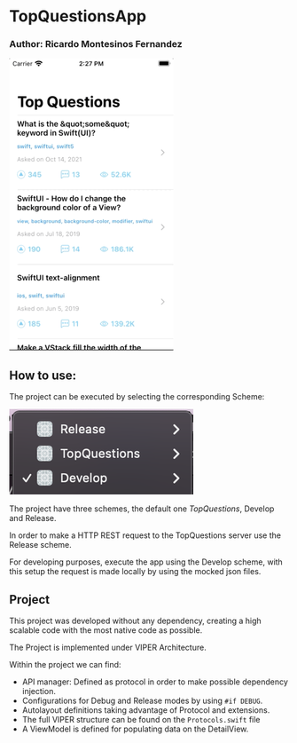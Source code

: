 # TopQuestionsApp

### Author: Ricardo Montesinos Fernandez

![ScreenShot](img/topquestions.gif)

## How to use:

The project can be executed by selecting the corresponding Scheme:

![ScreenShot](img/schemes.png)

The project have three schemes, the default one *TopQuestions*, Develop and Release.

In order to make a HTTP REST request to the TopQuestions server use the Release scheme.

For developing purposes, execute the app using the Develop scheme, with this setup the request is made locally by using the mocked json files.


## Project

This project was developed without any dependency, creating a high scalable code with the most native code as possible.

The Project is implemented under VIPER Architecture.

Within the project we can find:

- API manager: Defined as protocol in order to make possible dependency injection.
- Configurations for Debug and Release modes by using `#if DEBUG`.
- Autolayout definitions taking advantage of Protocol and extensions.
- The full VIPER structure can be found on the `Protocols.swift` file
- A ViewModel is defined for populating data on the DetailView.
